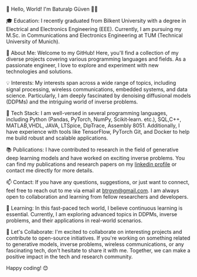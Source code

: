 👋 Hello, World! I'm Baturalp Güven 👨‍💻

🎓 Education: I recently graduated from Bilkent University with a degree in Electrical and Electronics Engineering (EEE). Currently, I am pursuing my M.Sc. in Communications and Electronics Engineering at TUM (Technical University of Munich).

🚀 About Me: Welcome to my GitHub! Here, you'll find a collection of my diverse projects covering various programming languages and fields. As a passionate engineer, I love to explore and experiment with new technologies and solutions.

💡 Interests: My interests span across a wide range of topics, including signal processing, wireless communications, embedded systems, and data science. Particularly, I am deeply fascinated by denoising diffusional models (DDPMs) and the intriguing world of inverse problems.

🔧 Tech Stack: I am well-versed in several programming languages, including Python (Pandas, PyTorch, NumPy, Scikit‑learn. etc.), SQL,C++, MATLAB,VHDL, JAVA, LTSpice, DipTrace, Assembly 8051. Additionally, I have experience with tools like TensorFlow, PyTorch Git, and Docker to help me build robust and scalable applications.

📚 Publications: I have contributed to research in the field of generative deep learning models and have worked on exciting inverse problems. You can find my publications and research papers on my [linkedin profile](linkedin.com/in/baturalp-guven) or contact me directly for more details.

📫 Contact: If you have any questions, suggestions, or just want to connect, feel free to reach out to me via email at btrgvn@gmail.com. I am always open to collaboration and learning from fellow researchers and developers.

🌱 Learning: In this fast-paced tech world, I believe continuous learning is essential. Currently, I am exploring advanced topics in DDPMs, inverse problems, and their applications in real-world scenarios.

🌟 Let's Collaborate: I'm excited to collaborate on interesting projects and contribute to open-source initiatives. If you're working on something related to generative models, inverse problems, wireless communications, or any fascinating tech, don't hesitate to share it with me. Together, we can make a positive impact in the tech and research community.

Happy coding! 😊
